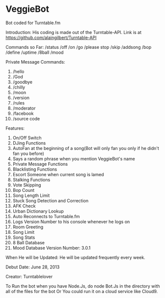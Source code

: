 VeggieBot
=========

Bot coded for Turntable.fm

Introduction: His coding is made out of the Turntable-API. Link is at https://github.com/alaingilbert/Turntable-API

Commands so Far:
/status
/off
/on
/go
/please stop
/skip
/addsong
/bop
/define
/uptime
/8ball
/mood

Private Message Commands:
1. /hello
2. /God
3. /goodbye
4. /chilly
5. /moon
6. /version
7. /rules
8. /moderator
9. /facebook
10. /source code

Features:
1. On/Off Switch
2. DJing Functions
3. AutoFan at the beginning of a song(Bot will only fan you only if he didn't fan you before)
4. Says a random phrase when you mention VeggieBot's name
5. Private Message Functions
6. Blacklisting Functions
7. Escort Someone when current song is lamed
8. Stalking Functions
9. Vote Skipping
10. Bop Count
11. Song Length Limit
12. Stuck Song Detection and Correction
13. AFK Check
14. Urban Dictionary Lookup
15. Auto Reconnects to Turntable.fm
16. Logs Version Number to his console whenever he logs on
17. Room Greeting
18. Song Limit
19. Song Stats
20. 8 Ball Database
21. Mood Database
Version Number: 3.0.1

When He will be Updated: He will be updated frequently every week. 
 
Debut Date: June 28, 2013
 
Creator: Turntablelover

To Run the bot when you have Node.Js, do node Bot.Js in the directory with all of the files for the bot
Or You could run it on a cloud service like Cloud9. 
